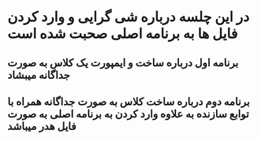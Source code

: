 # در این چلسه درباره شی گرایی و وارد کردن فایل ها به برنامه اصلی صحبت شده است
## برنامه اول درباره ساخت و ایمپورت یک کلاس به صورت جداگانه میبشاد
## برنامه دوم درباره ساخت کلاس به صورت جداگانه همراه با توابع سازنده به علاوه وارد کردن به برنامه اصلی به صورت فایل هدر میباشد
